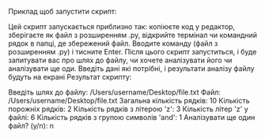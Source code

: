  Приклад щоб запустити скрипт:

Цей скрипт запускається приблизно так: копіюєте  код у редактор, зберігаєте як файл з розширенням .py,  відкрийте термінал чи командний рядок в папці, де збережений файл. Вводите команду (файл з розширенням .py) і тисните Enter. Після цього скрипт запуститься, і  буде запитувати вас про шлях до файлу, чи хочете аналізувати його чи аналізувати ще оди. Введіть  дані які потрібні, і результати аналізу файлу будуть на екрані
Результат скрипту:

Введіть шлях до файлу: /Users/username/Desktop/file.txt
Файл: /Users/username/Desktop/file.txt
Загальна кількість рядків: 10
Кількість порожніх рядків: 2
Кількість рядків з літерою 'z': 3
Кількість літер 'z' у файлі: 6
Кількість рядків з групою символів 'and': 1
Аналізувати ще один файл? (y/n): n
